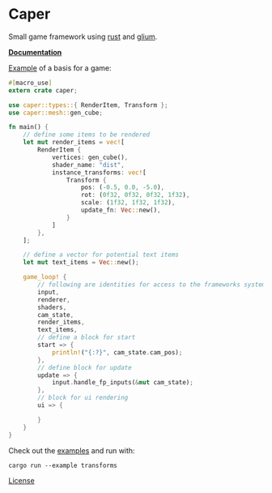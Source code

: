 Caper
========
Small game framework using [rust](https://www.rust-lang.org/) and [glium](https://github.com/tomaka/glium).

[**Documentation**](https://shockham.github.io/caper/caper/)

[Example](https://github.com/shockham/caper/blob/master/examples/simple.rs) of a basis for a game:
```rust
#[macro_use]
extern crate caper;

use caper::types::{ RenderItem, Transform };
use caper::mesh::gen_cube;

fn main() {
    // define some items to be rendered
    let mut render_items = vec![
        RenderItem {
            vertices: gen_cube(),
            shader_name: "dist",
            instance_transforms: vec![
                Transform {
                    pos: (-0.5, 0.0, -5.0),
                    rot: (0f32, 0f32, 0f32, 1f32),
                    scale: (1f32, 1f32, 1f32),
                    update_fn: Vec::new(),
                }
            ]
        },
    ];

    // define a vector for potential text items
    let mut text_items = Vec::new();

    game_loop! {
        // following are identities for access to the frameworks systems
        input,
        renderer,
        shaders,
        cam_state,
        render_items,
        text_items,
        // define a block for start
        start => {
            println!("{:?}", cam_state.cam_pos);
        },
        // define block for update
        update => {
            input.handle_fp_inputs(&mut cam_state);
        },
        // block for ui rendering
        ui => {

        }
    }
}
```

Check out the [examples](https://github.com/shockham/caper/tree/master/examples) and run with:
```
cargo run --example transforms
```

[License](https://github.com/shockham/caper/blob/master/LICENSE.md)
